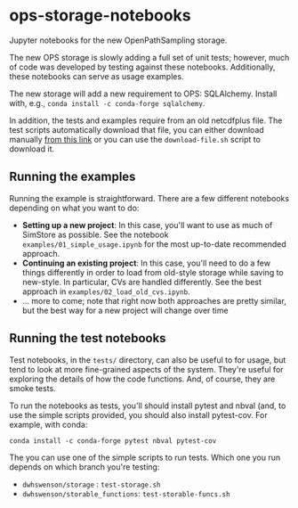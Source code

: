 # ops-storage-notebooks

Jupyter notebooks for the new OpenPathSampling storage.

The new OPS storage is slowly adding a full set of unit tests; however, much of
code was developed by testing against these notebooks. Additionally, these
notebooks can serve as usage examples.

The new storage will add a new requirement to OPS: SQLAlchemy. Install with,
e.g., `conda install -c conda-forge sqlalchemy`.

In addition, the tests and examples require from an old netcdfplus file. The
test scripts automatically download that file, you can either download manually
[from this
link](http://www.dropbox.com/s/1ulzssv5p4lr61f/toy_mstis_1k_OPS1_py36.nc) or
you can use the `download-file.sh` script to download it.

## Running the examples

Running the example is straightforward. There are a few different notebooks
depending on what you want to do:

* **Setting up a new project**: In this case, you'll want to use as much of
  SimStore as possible. See the notebook `examples/01_simple_usage.ipynb` for
  the most up-to-date recommended approach.
* **Continuing an existing project**: In this case, you'll need to do a few
  things differently in order to load from old-style storage while saving to
  new-style. In particular, CVs are handled differently. See the best approach
  in `examples/02_load_old_cvs.ipynb`.
* ... more to come; note that right now both approaches are pretty similar, but
  the best way for a new project will change over time

## Running the test notebooks

Test notebooks, in the `tests/` directory, can also be useful to for usage, but
tend to look at more fine-grained aspects of the system. They're useful for
exploring the details of how the code functions. And, of course, they are smoke tests.

To run the notebooks as tests, you'll should install pytest and nbval (and, to
use the simple scripts provided, you should also install pytest-cov. For
example, with conda:

```
conda install -c conda-forge pytest nbval pytest-cov
```

The you can use one of the simple scripts to run tests. Which one you run
depends on which branch you're testing:

* `dwhswenson/storage` : `test-storage.sh`
* `dwhswenson/storable_functions`: `test-storable-funcs.sh`

